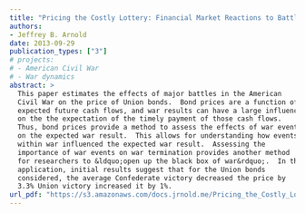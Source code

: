 ```yaml
---
title: "Pricing the Costly Lottery: Financial Market Reactions to Battlefield Events in the American Civil War"
authors:
- Jeffrey B. Arnold
date: 2013-09-29
publication_types: ["3"]
# projects:
# - American Civil War
# - War dynamics
abstract: >
  This paper estimates the effects of major battles in the American
  Civil War on the price of Union bonds.  Bond prices are a function of
  expected future cash flows, and war results can have a large influence
  on the the expectation of the timely payment of those cash flows.
  Thus, bond prices provide a method to assess the effects of war events
  on the expected war result.  This allows for understanding how events
  within war influenced the expected war result.  Assessing the
  importance of war events on war termination provides another method
  for researchers to &ldquo;open up the black box of war&rdquo;.  In this
  application, initial results suggest that for the Union bonds
  considered, the average Confederate victory decreased the price by
  3.3% Union victory increased it by 1%.
url_pdf: "https://s3.amazonaws.com/docs.jrnold.me/Pricing_the_Costly_Lottery_v_1_4.pdf"
---
```


